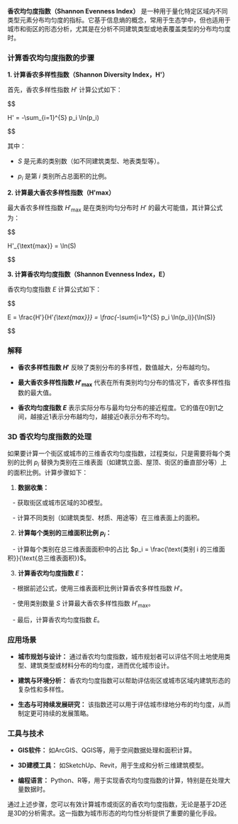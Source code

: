 **香农均匀度指数（Shannon Evenness Index）** 是一种用于量化特定区域内不同类型元素分布均匀度的指标。它基于信息熵的概念，常用于生态学中，但也适用于城市和街区的形态分析，尤其是在分析不同建筑类型或地表覆盖类型的分布均匀度时。

  

### 计算香农均匀度指数的步骤

  

**1. 计算香农多样性指数（Shannon Diversity Index，H'）**

  

首先，香农多样性指数 $H'$ 计算公式如下：

  

$$

H' = -\sum_{i=1}^{S} p_i \ln(p_i)

$$

  

其中：

- $S$ 是元素的类别数（如不同建筑类型、地表类型等）。

- $p_i$ 是第 $i$ 类别所占总面积的比例。

  

**2. 计算最大香农多样性指数（H'max）**

  

最大香农多样性指数 $H'_{\text{max}}$ 是在类别均匀分布时 $H'$ 的最大可能值，其计算公式为：

  

$$

H'_{\text{max}} = \ln(S)

$$

  

**3. 计算香农均匀度指数（Shannon Evenness Index，E）**

  

香农均匀度指数 $E$ 计算公式如下：

  

$$

E = \frac{H'}{H'_{\text{max}}} = \frac{-\sum_{i=1}^{S} p_i \ln(p_i)}{\ln(S)}

$$

  

### 解释

- **香农多样性指数 $H'$** 反映了类别分布的多样性，数值越大，分布越均匀。

- **最大香农多样性指数 $H'_{\text{max}}$** 代表在所有类别均匀分布的情况下，香农多样性指数的最大值。

- **香农均匀度指数 $E$** 表示实际分布与最均匀分布的接近程度。它的值在0到1之间，越接近1表示分布越均匀，越接近0表示分布不均匀。

  

### 3D 香农均匀度指数的处理

  

如果要计算一个街区或城市的三维香农均匀度指数，过程类似，只是需要将每个类别的比例 $p_i$ 替换为类别在三维表面（如建筑立面、屋顶、街区的垂直部分等）上的面积比例。计算步骤如下：

  

1. **数据收集：**

   - 获取街区或城市区域的3D模型。

   - 计算不同类别（如建筑类型、材质、用途等）在三维表面上的面积。

  

2. **计算每个类别的三维面积比例 $p_i$：**

   - 计算每个类别在总三维表面面积中的占比 $p_i = \frac{\text{类别 i 的三维面积}}{\text{总三维表面积}}$。

  

3. **计算香农均匀度指数 $E$：**

   - 根据前述公式，使用三维表面积比例计算香农多样性指数 $H'$。

   - 使用类别数量 $S$ 计算最大香农多样性指数 $H'_{\text{max}}$。

   - 最后，计算香农均匀度指数 $E$。

  

### 应用场景

- **城市规划与设计：** 通过香农均匀度指数，城市规划者可以评估不同土地使用类型、建筑类型或材料分布的均匀度，进而优化城市设计。

- **建筑与环境分析：** 香农均匀度指数可以帮助评估街区或城市区域内建筑形态的复杂性和多样性。

- **生态与可持续发展研究：** 该指数还可以用于评估城市绿地分布的均匀度，从而制定更可持续的发展策略。

  

### 工具与技术

- **GIS软件：** 如ArcGIS、QGIS等，用于空间数据处理和面积计算。

- **3D建模工具：** 如SketchUp、Revit，用于生成和分析三维建筑模型。

- **编程语言：** Python、R等，用于实现香农均匀度指数的计算，特别是在处理大量数据时。

  

通过上述步骤，您可以有效计算城市或街区的香农均匀度指数，无论是基于2D还是3D的分析需求。这一指数为城市形态的均匀性分析提供了重要的量化手段。